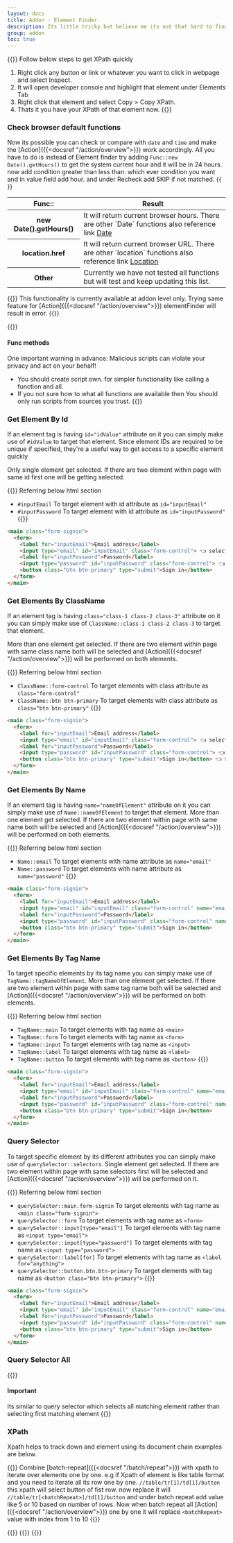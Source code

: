 ```yaml
---
layout: docs
title: Addon · Element Finder
description: Its little tricky but believe me its not that hard to find.
group: addon
toc: true
---
```

{{<callout info>}}
Follow below steps to get XPath quickly
1. Right click any button or link or whatever you want to click in webpage and select Inspect.
2. It will open developer console and highlight that element under Elements Tab
3. Right click that element and select Copy > Copy XPath.
4. Thats it you have your XPath of that element now.
{{</callout>}}

### Check browser default functions
Now its possible you can check or compare with `date` and `time` and make the [Action]({{<docsref "/action/overview">}}) work accordingly. All you have to do is instead of Element finder try adding `Func::new Date().getHours()` to get the system current hour and it will be in 24 hours. now add condition greater than less than. which ever condition you want and in value field add hour. and under Recheck add SKIP if not matched.
{{<img addon-func.png>}}

<table class="table">
  <thead>
    <tr>
      <th scope="col">Func::</th>
      <th scope="col">Result</th>
    </tr>
  </thead>
  <tbody>
    <tr>
      <th scope="col">new Date().getHours()</th>
      <td>It will return current browser hours. There are other `Date` functions also reference link <a href="https://developer.mozilla.org/en-US/docs/Web/JavaScript/Reference/Global_Objects/Date" target="_blank" rel="noopener">Date</a></td>
    </tr>
    <tr>
      <th scope="col">location.href</th>
      <td>It will return current browser URL. There are other `location` functions also reference link <a href="https://developer.mozilla.org/en-US/docs/Web/API/Location" target="_blank" rel="noopener">Location</a></td>
    </tr>
    <tr>
      <th scope="col">Other</td>
      <td>Currently we have not tested all functions but will test and keep updating this list.</td>
    </tr>
  </tbody>
</table>


{{<callout info>}}
 This functionality is currently available at addon level only. Trying same feature for [Action]({{<docsref "/action/overview">}}) elementFinder will result in error.
{{</callout>}}

{{<callout danger>}}
#### Func methods
One important warning in advance: Malicious scripts can violate your privacy and act on your behalf!
- You should create script own. for simpler functionality like calling a function and all.
- If you not sure how to what all functions are available then You should only run scripts from sources you trust.
{{</callout>}}

### Get Element By Id
If an element tag is having `id="idValue"` attribute on it you can simply make use of `#idValue` to target that element. Since element IDs are required to be unique if specified, they're a useful way to get access to a specific element quickly

Only single element get selected. If there are two element within page with same id first one will be getting selected.

{{<callout info>}}
  Referring below html section
- `#inputEmail` To target element with id attribute as `id="inputEmail"`
- `#inputPassword` To target element with id attribute as `id="inputPassword"`
{{</callout>}}
```html
<main class="form-signin">
  <form>
    <label for="inputEmail">Email address</label>
    <input type="email" id="inputEmail" class="form-control"> 👈 selected
    <label for="inputPassword">Password</label>
    <input type="password" id="inputPassword" class="form-control"> 👈 selected
    <button class="btn btn-primary" type="submit">Sign in</button>
  </form>
</main>
```

### Get Elements By ClassName
If an element tag is having `class="class-1 class-2 class-3"` attribute on it you can simply make use of `ClassName::class-1 class-2 class-3` to target that element.

More than one element get selected. If there are two element within page with same class name both will be selected and [Action]({{<docsref "/action/overview">}}) will be performed on both elements.

{{<callout info>}}
 Referring below html section
- `ClassName::form-control` To target elements with class attribute as `class="form-control"`
- `ClassName::btn btn-primary` To target elements with class attribute as `class="btn btn-primary"`
{{</callout>}}
```html
<main class="form-signin">
  <form>
    <label for="inputEmail">Email address</label>
    <input type="email" id="inputEmail" class="form-control"> 👈 selected
    <label for="inputPassword">Password</label>
    <input type="password" id="inputPassword" class="form-control"> 👈 selected
    <button class="btn btn-primary" type="submit">Sign in</button> 👈 selected
  </form>
</main>
```

### Get Elements By Name
If an element tag is having `name="nameOfElement"` attribute on it you can simply make use of `Name::nameOfElement` to target that element.
More than one element get selected. If there are two element within page with same name both will be selected and [Action]({{<docsref "/action/overview">}}) will be performed on both elements.

{{<callout info>}}
Referring below html section
- `Name::email` To target elements with name attribute as `name="email"`
- `Name::password` To target elements with name attribute as `name="password"`
{{</callout>}}
```html
<main class="form-signin">
  <form>
    <label for="inputEmail">Email address</label>
    <input type="email" id="inputEmail" class="form-control" name="email"> 👈 selected
    <label for="inputPassword">Password</label>
    <input type="password" id="inputPassword" class="form-control" name="password"> 👈 selected
    <button class="btn btn-primary" type="submit">Sign in</button>
  </form>
</main>
```
### Get Elements By Tag Name
To target specific elements by its tag name you can simply make use of `TagName::tagNameOfElement`.
More than one element get selected. If there are two element within page with same tag name both will be selected and [Action]({{<docsref "/action/overview">}}) will be performed on both elements.

{{<callout info>}}
Referring below html section
- `TagName::main` To target elements with tag name as `<main>`
- `TagName::form` To target elements with tag name as `<form>`
- `TagName::input` To target elements with tag name as `<input>`
- `TagName::label` To target elements with tag name as `<label>`
- `TagName::button` To target elements with tag name as `<button>`
{{</callout>}}
```html
<main class="form-signin">
  <form>
    <label for="inputEmail">Email address</label>
    <input type="email" id="inputEmail" class="form-control" name="email">
    <label for="inputPassword">Password</label>
    <input type="password" id="inputPassword" class="form-control" name="password">
    <button class="btn btn-primary" type="submit">Sign in</button>
  </form>
</main>
``` 

### Query Selector
To target specific element by its different attributes you can simply make use of `querySelector::selectors`.
Single element get selected. If there are two element within page with same selectors first will be selected and [Action]({{<docsref "/action/overview">}}) will be performed on it.

{{<callout info>}}
Referring below html section
- `querySelector::main.form-signin` To target elements with tag name as `<main class="form-signin">`
- `querySelector::form` To target elements with tag name as `<form>`
- `querySelector::input[type="email"]` To target elements with tag name as `<input type="email">`
- `querySelector::input[type="password"]` To target elements with tag name as `<input type="password">`
- `querySelector::label[for]` To target elements with tag name as `<label for="anything">`
- `querySelector::button.btn.btn-primary` To target elements with tag name as `<button class="btn btn-primary">`
{{</callout>}}
```html
<main class="form-signin">
  <form>
    <label for="inputEmail">Email address</label>
    <input type="email" id="inputEmail" class="form-control" name="email">
    <label for="inputPassword">Password</label>
    <input type="password" id="inputPassword" class="form-control" name="password">
    <button class="btn btn-primary" type="submit">Sign in</button>
  </form>
</main>
```

### Query Selector All
{{<callout warning>}}
#### Important
Its similar to query selector which selects all matching element rather than selecting first matching element
{{</callout>}}

### XPath
Xpath helps to track down and element using its document chain examples are below. 

{{<callout warning>}}
  Combine [batch-repeat]({{<docsref "/batch/repeat">}}) with xpath to iterate over elements one by one. e.g if Xpath of element is like table format and you need to iterate all its row one by one. `//table/tr[1]/td[1]/button` this xpath will select button of fist row. now replace it will `//table/tr[<batchRepeat>]/td[1]/button` and under batch repeat add value like 5 or 10 based on number of rows. Now when batch repeat all [Action]({{<docsref "/action/overview">}}) one by one it will replace `<batchRepeat>` value with index from 1 to 10
{{</callout>}}


{{<markdown>}}
{{<partial example-xpath.md>}}
{{</markdown >}}
